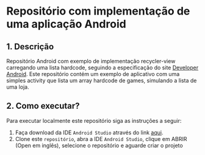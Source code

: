 # Repositório com implementação de uma aplicação Android

## 1. Descrição

Repositório Android com exemplo de implementação recycler-view carregando uma lista hardcode, seguindo a especificação do site [Developer Android](https://developer.android.com/guide/topics/ui/layout/recyclerview). Este repositório contém um exemplo de aplicativo com uma simples activity que lista um array hardcode de games, simulando a lista de uma loja.


## 2. Como executar?

Para executar localmente este repositório siga as instruções a seguir:

1. Faça download da IDE `Android Studio` através do link [aqui](https://developer.android.com/studio).
2. Clone este `repositório`, abra a IDE `Android Studio`, clique em ABRIR (Open em inglês), selecione o repositório e aguarde criar o projeto